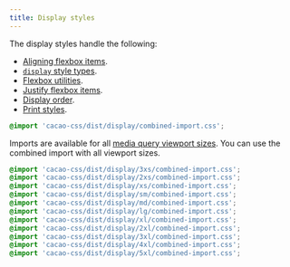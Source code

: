 ```yaml
---
title: Display styles
---
```


The display styles handle the following:

- [Aligning flexbox items](/styles/display/align).
- [`display` style types](/styles/display/dstyles).
- [Flexbox utilities](/styles/display/flex).
- [Justify flexbox items](/styles/display/justify).
- [Display order](/styles/display/order).
- [Print styles](/styles/display/print).

```css
@import 'cacao-css/dist/display/combined-import.css';
```

Imports are available for all [media query viewport sizes](/styles/media#viewport-media-queries). You can use the combined import with all viewport sizes.

```css
@import 'cacao-css/dist/display/3xs/combined-import.css';
@import 'cacao-css/dist/display/2xs/combined-import.css';
@import 'cacao-css/dist/display/xs/combined-import.css';
@import 'cacao-css/dist/display/sm/combined-import.css';
@import 'cacao-css/dist/display/md/combined-import.css';
@import 'cacao-css/dist/display/lg/combined-import.css';
@import 'cacao-css/dist/display/xl/combined-import.css';
@import 'cacao-css/dist/display/2xl/combined-import.css';
@import 'cacao-css/dist/display/3xl/combined-import.css';
@import 'cacao-css/dist/display/4xl/combined-import.css';
@import 'cacao-css/dist/display/5xl/combined-import.css';
```
